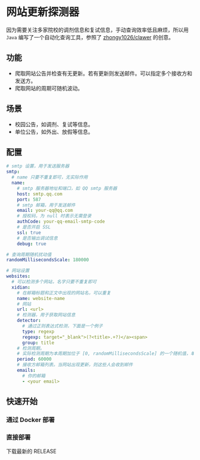 # 网站更新探测器

因为需要关注多家院校的调剂信息和复试信息，手动查询效率低且麻烦，所以用 `Java` 编写了一个自动化查询工具，参照了 [zhongy1026/clawer](https://github.com/zhongy1026/clawer) 的创意。

## 功能

* 爬取网站公告并检查有无更新。若有更新则发送邮件。可以指定多个接收方和发送方。
* 爬取网站的周期可随机波动。

## 场景

* 校园公告，如调剂、复试等信息。
* 单位公告，如外出、放假等信息。

## 配置

```yaml
# smtp 设置，用于发送服务器
smtp:
  # name 只要不重复即可，无实际作用
  name:
    # smtp 服务器地址和端口，如 QQ smtp 服务器
    host: smtp.qq.com
    port: 587
    # smtp 邮箱，用于发送邮件
    email: your-qq@qq.com
    # 授权码，为 null 时表示无需登录
    authCode: your-qq-email-smtp-code
    # 是否开启 SSL
    ssl: true
    # 是否输出调试信息
    debug: true

# 查询周期随机扰动值
randomMillisecondsScale: 180000

# 网站设置
websites:
  # 可以检测多个网站，名字只要不重复即可
  xidian:
    # 在邮箱标题和正文中出现的网站名，可以重复
    name: website-name
    # 网站
    url: <url>
    # 检测器，用于获取网站信息
    detector:
      # 通过正则表达式检测，下面是一个例子
      type: regexp
      regexp: target="_blank">(?<title>.+?)</a><span>
      group: title
    # 检测周期。
    # 实际检测周期为本周期加位于 [0, randomMillisecondsScale] 的一个随机值，单位毫秒
    period: 60000
    # 接收方邮箱列表。当网站出现更新，则这些人会收到邮件
    emails:
      # 你的邮箱
      - <your email>
```

## 快速开始

### 通过 Docker 部署

### 直接部署

下载最新的 RELEASE